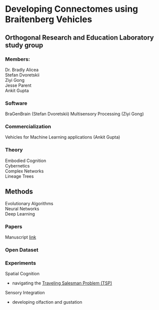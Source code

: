 # Developing Connectomes using Braitenberg Vehicles

## Orthogonal Research and Education Laboratory study group  

### Members:  
Dr. Bradly Alicea  
Stefan Dvoretskii  
Ziyi Gong  
Jesse Parent  
Ankit Gupta  

### Software   
BraGenBrain (Stefan Dvoretskii)
Multisensory Processing (Ziyi Gong)

### Commercialization
Vehicles for Machine Learning applications (Ankit Gupta)

### Theory  
Embodied Cognition  
Cybernetics  
Complex Networks  
Lineage Trees  

## Methods  
Evolutionary Algorithms  
Neural Networks  
Deep Learning  


### Papers  

Manuscript  [link](https://github.com/Orthogonal-Research-Lab/GSoC-Braitenberg-Vehicles/blob/master/Manuscript/manuscript-doc.md)

### Open Dataset  



### Experiments

Spatial Cognition   

* navigating the [Traveling Salesman Problem (TSP)](https://en.wikipedia.org/wiki/Travelling_salesman_problem)

Sensory Integration   

* developing olfaction and gustation   
